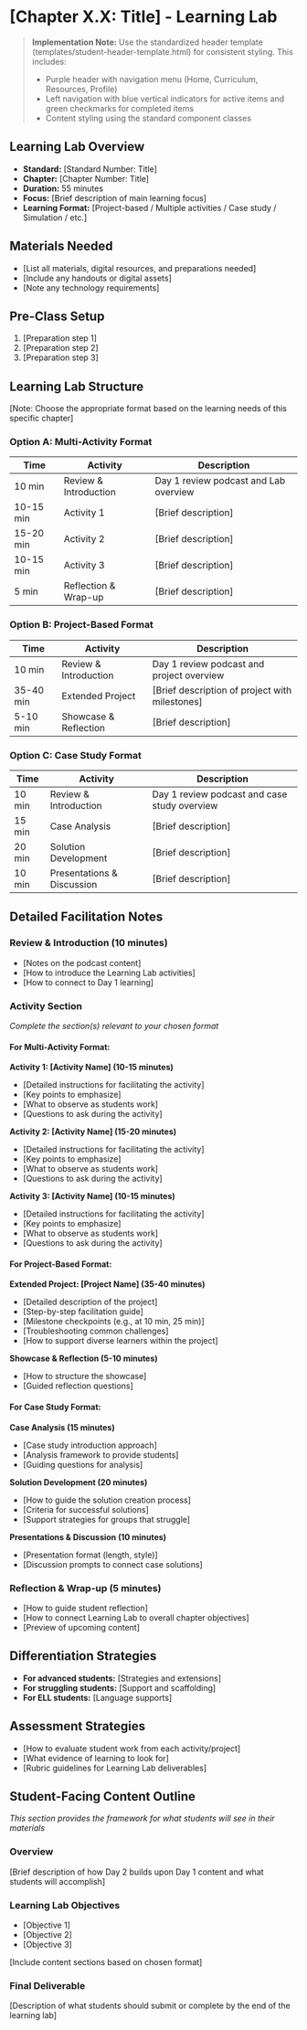 # [Chapter X.X: Title] - Learning Lab

> **Implementation Note:**
> Use the standardized header template (templates/student-header-template.html) for consistent styling.
> This includes:
> - Purple header with navigation menu (Home, Curriculum, Resources, Profile)
> - Left navigation with blue vertical indicators for active items and green checkmarks for completed items
> - Content styling using the standard component classes

## Learning Lab Overview
- **Standard:** [Standard Number: Title]
- **Chapter:** [Chapter Number: Title]
- **Duration:** 55 minutes
- **Focus:** [Brief description of main learning focus]
- **Learning Format:** [Project-based / Multiple activities / Case study / Simulation / etc.]

## Materials Needed
- [List all materials, digital resources, and preparations needed]
- [Include any handouts or digital assets]
- [Note any technology requirements]

## Pre-Class Setup
1. [Preparation step 1]
2. [Preparation step 2]
3. [Preparation step 3]
## Learning Lab Structure
[Note: Choose the appropriate format based on the learning needs of this specific chapter]

### Option A: Multi-Activity Format

| Time | Activity | Description |
|------|----------|-------------|
| 10 min | Review & Introduction | Day 1 review podcast and Lab overview |
| 10-15 min | Activity 1 | [Brief description] |
| 15-20 min | Activity 2 | [Brief description] |
| 10-15 min | Activity 3 | [Brief description] |
| 5 min | Reflection & Wrap-up | [Brief description] |

### Option B: Project-Based Format

| Time | Activity | Description |
|------|----------|-------------|
| 10 min | Review & Introduction | Day 1 review podcast and project overview |
| 35-40 min | Extended Project | [Brief description of project with milestones] |
| 5-10 min | Showcase & Reflection | [Brief description] |

### Option C: Case Study Format

| Time | Activity | Description |
|------|----------|-------------|
| 10 min | Review & Introduction | Day 1 review podcast and case study overview |
| 15 min | Case Analysis | [Brief description] |
| 20 min | Solution Development | [Brief description] |
| 10 min | Presentations & Discussion | [Brief description] |
## Detailed Facilitation Notes

### Review & Introduction (10 minutes)
- [Notes on the podcast content]
- [How to introduce the Learning Lab activities]
- [How to connect to Day 1 learning]
### Activity Section
*Complete the section(s) relevant to your chosen format*

#### For Multi-Activity Format:

**Activity 1: [Activity Name] (10-15 minutes)**
- [Detailed instructions for facilitating the activity]
- [Key points to emphasize]
- [What to observe as students work]
- [Questions to ask during the activity]

**Activity 2: [Activity Name] (15-20 minutes)**
- [Detailed instructions for facilitating the activity]
- [Key points to emphasize]
- [What to observe as students work]
- [Questions to ask during the activity]

**Activity 3: [Activity Name] (10-15 minutes)**
- [Detailed instructions for facilitating the activity]
- [Key points to emphasize]
- [What to observe as students work]
- [Questions to ask during the activity]

#### For Project-Based Format:

**Extended Project: [Project Name] (35-40 minutes)**
- [Detailed description of the project]
- [Step-by-step facilitation guide]
- [Milestone checkpoints (e.g., at 10 min, 25 min)]
- [Troubleshooting common challenges]
- [How to support diverse learners within the project]

**Showcase & Reflection (5-10 minutes)**
- [How to structure the showcase]
- [Guided reflection questions]

#### For Case Study Format:

**Case Analysis (15 minutes)**
- [Case study introduction approach]
- [Analysis framework to provide students]
- [Guiding questions for analysis]

**Solution Development (20 minutes)**
- [How to guide the solution creation process]
- [Criteria for successful solutions]
- [Support strategies for groups that struggle]

**Presentations & Discussion (10 minutes)**
- [Presentation format (length, style)]
- [Discussion prompts to connect case solutions]
### Reflection & Wrap-up (5 minutes)
- [How to guide student reflection]
- [How to connect Learning Lab to overall chapter objectives]
- [Preview of upcoming content]

## Differentiation Strategies
- **For advanced students:** [Strategies and extensions]
- **For struggling students:** [Support and scaffolding]
- **For ELL students:** [Language supports]

## Assessment Strategies
- [How to evaluate student work from each activity/project]
- [What evidence of learning to look for]
- [Rubric guidelines for Learning Lab deliverables]

## Student-Facing Content Outline
*This section provides the framework for what students will see in their materials*

### Overview
[Brief description of how Day 2 builds upon Day 1 content and what students will accomplish]

### Learning Lab Objectives
- [Objective 1]
- [Objective 2]
- [Objective 3]

[Include content sections based on chosen format]

### Final Deliverable
[Description of what students should submit or complete by the end of the learning lab]

